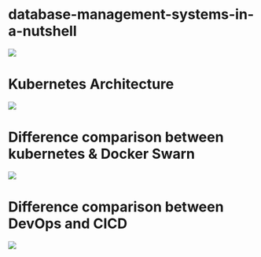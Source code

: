 # database-management-systems-in-a-nutshell

![](C:\Users\sawchouksey\AppData\Roaming\marktext\images\2023-08-18-10-25-11-database-management-systems-in-a-nutshell.png)

# Kubernetes Architecture

![](C:\Users\sawchouksey\AppData\Roaming\marktext\images\2023-08-18-10-26-09-image_fdba96aa-a2a7-4968-8c3b-3aad040c41e520221026_011858.jpg)

# Difference comparison between kubernetes & Docker Swarn

![](C:\Users\sawchouksey\AppData\Roaming\marktext\images\2023-08-18-10-27-10-images.jpg)

# Difference comparison between DevOps and CICD

![](C:\Users\sawchouksey\AppData\Roaming\marktext\images\2023-08-18-10-28-04-IMG_20221102_205343.jpg)

# 


